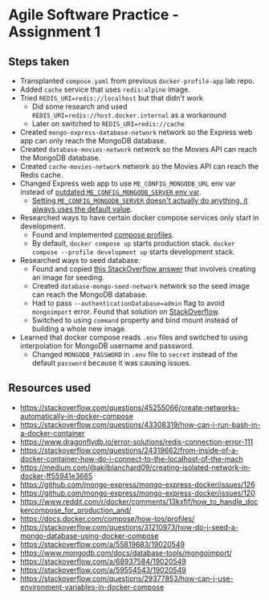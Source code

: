 # Agile Software Practice - Assignment 1

## Steps taken

- Transplanted `compose.yaml` from previous `docker-profile-app` lab repo.
- Added `cache` service that uses `redis:alpine` image.
- Tried `REDIS_URI=redis://localhost` but that didn't work
  - Did some research and used `REDIS_URI=redis://host.docker.internal` as a workaround
  - Later on switched to `REDIS_URI=redis://cache`
- Created `mongo-express-database-network` network so the Express web app can only reach the MongoDB database.
- Created `database-movies-network` network so the Movies API can reach the MongoDB database.
- Created `cache-movies-network` network so the Movies API can reach the Redis cache.
- Changed Express web app to use `ME_CONFIG_MONGODB_URL` env var instead of [outdated `ME_CONFIG_MONGODB_SERVER` env var](https://github.com/mongo-express/mongo-express-docker/issues/120).
  - [Setting `ME_CONFIG_MONGODB_SERVER` doesn't actually do anything, it always uses the default value](https://github.com/mongo-express/mongo-express-docker/issues/126).
- Researched ways to have certain docker compose services only start in development.
  - Found and implemented [compose profiles](https://docs.docker.com/compose/how-tos/profiles/).
  - By default, `docker compose up` starts production stack. `docker compose --profile development up` starts development stack.
- Researched ways to seed database.
  - Found and copied [this StackOverflow answer](https://stackoverflow.com/a/55819683/19020549) that involves creating an image for seeding.
  - Created `database-mongo-seed-network` network so the seed image can reach the MongoDB database.
  - Had to pass `--authenticationDatabase=admin` flag to avoid `mongoimport` error. Found that solution on [StackOverflow](https://stackoverflow.com/a/68937584/19020549).
  - Switched to using `command` property and bind mount instead of building a whole new image.
- Learned that docker compose reads `.env` files and switched to using interpolation for MongoDB username and password.
  - Changed `MONGODB_PASSWORD` in `.env` file to `secret` instead of the default `password` because it was causing issues.

## Resources used

- <https://stackoverflow.com/questions/45255066/create-networks-automatically-in-docker-compose>
- <https://stackoverflow.com/questions/43308319/how-can-i-run-bash-in-a-docker-container>
- <https://www.dragonflydb.io/error-solutions/redis-connection-error-111>
- <https://stackoverflow.com/questions/24319662/from-inside-of-a-docker-container-how-do-i-connect-to-the-localhost-of-the-mach>
- <https://medium.com/@akilblanchard09/creating-isolated-network-in-docker-ff55941e3665>
- <https://github.com/mongo-express/mongo-express-docker/issues/126>
- <https://github.com/mongo-express/mongo-express-docker/issues/120>
- <https://www.reddit.com/r/docker/comments/13kxfjf/how_to_handle_dockercompose_for_production_and/>
- <https://docs.docker.com/compose/how-tos/profiles/>
- <https://stackoverflow.com/questions/31210973/how-do-i-seed-a-mongo-database-using-docker-compose>
- <https://stackoverflow.com/a/55819683/19020549>
- <https://www.mongodb.com/docs/database-tools/mongoimport/>
- <https://stackoverflow.com/a/68937584/19020549>
- <https://stackoverflow.com/a/59554543/19020549>
- <https://stackoverflow.com/questions/29377853/how-can-i-use-environment-variables-in-docker-compose>
